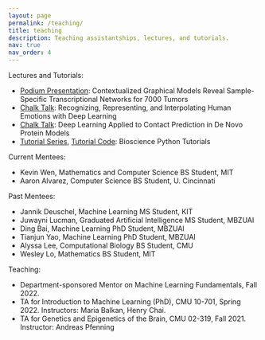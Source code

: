 ```yaml
---
layout: page
permalink: /teaching/
title: teaching
description: Teaching assistantships, lectures, and tutorials.
nav: true
nav_order: 4
---
```


Lectures and Tutorials:
- [Podium Presentation](https://www.youtube.com/watch?v=MTcjFK-YwCw): Contextualized Graphical Models Reveal Sample-Specific Transcriptional Networks for 7000 Tumors
- [Chalk Talk](https://www.youtube.com/watch?v=mPtWvemach8): Recognizing, Representing, and Interpolating Human Emotions with Deep Learning
- [Chalk Talk](https://www.youtube.com/watch?v=DUCImelo9UE): Deep Learning Applied to Contact Prediction in De Novo Protein Models
- [Tutorial Series](https://www.youtube.com/watch?v=SO8J31k6QD4), [Tutorial Code](https://github.com/cnellington/bioscience-python-tutorials): Bioscience Python Tutorials 

Current Mentees:
- Kevin Wen, Mathematics and Computer Science BS Student, MIT
- Aaron Alvarez, Computer Science BS Student, U. Cincinnati

Past Mentees:
- Jannik Deuschel, Machine Learning MS Student, KIT
- Juwayni Lucman, Graduated Artificial Intelligence MS Student, MBZUAI
- Ding Bai, Machine Learning PhD Student, MBZUAI
- Tianjun Yao, Machine Learning PhD Student, MBZUAI
- Alyssa Lee, Computational Biology BS Student, CMU
- Wesley Lo, Mathematics BS Student, MIT

Teaching:
- Department-sponsored Mentor on Machine Learning Fundamentals, Fall 2022.
- TA for Introduction to Machine Learning (PhD), CMU 10-701, Spring 2022. 
Instructors: Maria Balkan, Henry Chai.
- TA for Genetics and Epigenetics of the Brain, CMU 02-319, Fall 2021.
Instructor: Andreas Pfenning

